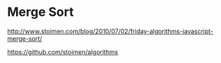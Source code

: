# Merge Sort  

http://www.stoimen.com/blog/2010/07/02/friday-algorithms-javascript-merge-sort/  


https://github.com/stoimen/algorithms  

